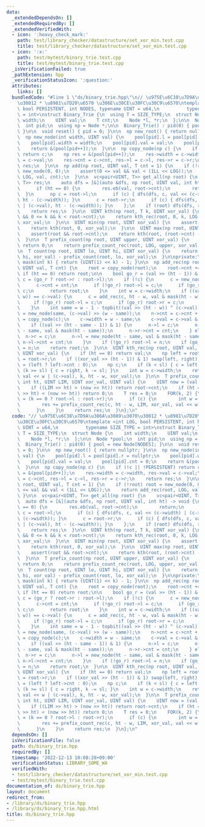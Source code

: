 ```yaml
---
data:
  _extendedDependsOn: []
  _extendedRequiredBy: []
  _extendedVerifiedWith:
  - icon: ':heavy_check_mark:'
    path: test/library_checker/datastructure/set_xor_min.test.cpp
    title: test/library_checker/datastructure/set_xor_min.test.cpp
  - icon: ':x:'
    path: test/mytest/binary_trie.test.cpp
    title: test/mytest/binary_trie.test.cpp
  _isVerificationFailed: true
  _pathExtension: hpp
  _verificationStatusIcon: ':question:'
  attributes:
    links: []
  bundledCode: "#line 1 \"ds/binary_trie.hpp\"\n// \u975E\u6C38\u7D9A\u306A\u3089\u3070\
    \u30012 * \u8981\u7D20\u6570 \u306E\u30CE\u30FC\u30C9\u6570\ntemplate <int LOG,\
    \ bool PERSISTENT, int NODES, typename UINT = u64,\n          typename SIZE_TYPE\
    \ = int>\nstruct Binary_Trie {\n  using T = SIZE_TYPE;\n  struct Node {\n    int\
    \ width;\n    UINT val;\n    T cnt;\n    Node *l, *r;\n  };\n\n  Node *pool;\n\
    \  int pid;\n  using np = Node *;\n\n  Binary_Trie() : pid(0) { pool = new Node[NODES];\
    \ }\n\n  void reset() { pid = 0; }\n\n  np new_root() { return nullptr; }\n\n\
    \  np new_node(int width, UINT val) {\n    pool[pid].l = pool[pid].r = nullptr;\n\
    \    pool[pid].width = width;\n    pool[pid].val = val;\n    pool[pid].cnt = 0;\n\
    \    return &(pool[pid++]);\n  }\n\n  np copy_node(np c) {\n    if (!c || !PERSISTENT)\
    \ return c;\n    np res = &(pool[pid++]);\n    res->width = c->width, res->val\
    \ = c->val;\n    res->cnt = c->cnt, res->l = c->l, res->r = c->r;\n    return\
    \ res;\n  }\n\n  np add(np root, UINT val, T cnt = 1) {\n    if (!root) root =\
    \ new_node(0, 0);\n    assert(0 <= val && val < (1LL << LOG));\n    return add_rec(root,\
    \ LOG, val, cnt);\n  }\n\n  vc<pair<UINT, T>> get_all(np root) {\n    vc<pair<UINT,\
    \ T>> res;\n    auto dfs = [&](auto &dfs, np root, UINT val, int ht) -> void {\n\
    \      if (ht == 0) {\n        res.eb(val, root->cnt);\n        return;\n    \
    \  }\n      np c = root->l;\n      if (c) { dfs(dfs, c, val << (c->width) | (c->val),\
    \ ht - (c->width)); }\n      c = root->r;\n      if (c) { dfs(dfs, c, val << (c->width)\
    \ | (c->val), ht - (c->width)); }\n    };\n    if (root) dfs(dfs, root, 0, LOG);\n\
    \    return res;\n  }\n\n  UINT kth(np root, T k, UINT xor_val) {\n    assert(root\
    \ && 0 <= k && k < root->cnt);\n    return kth_rec(root, 0, k, LOG, xor_val) ^\
    \ xor_val;\n  }\n\n  UINT min(np root, UINT xor_val) {\n    assert(root && root->cnt);\n\
    \    return kth(root, 0, xor_val);\n  }\n\n  UINT max(np root, UINT xor_val) {\n\
    \    assert(root && root->cnt);\n    return kth(root, (root->cnt) - 1, xor_val);\n\
    \  }\n\n  T prefix_count(np root, UINT upper, UINT xor_val) {\n    if (!root)\
    \ return 0;\n    return prefix_count_rec(root, LOG, upper, xor_val, 0);\n  }\n\
    \n  T count(np root, UINT lo, UINT hi, UINT xor_val) {\n    return prefix_count(root,\
    \ hi, xor_val) - prefix_count(root, lo, xor_val);\n  }\n\nprivate:\n  inline UINT\
    \ mask(int k) { return (UINT(1) << k) - 1; }\n\n  np add_rec(np root, int ht,\
    \ UINT val, T cnt) {\n    root = copy_node(root);\n    root->cnt += cnt;\n   \
    \ if (ht == 0) return root;\n\n    bool go_r = (val >> (ht - 1)) & 1;\n    np\
    \ c = (go_r ? root->r : root->l);\n    if (!c) {\n      c = new_node(ht, val);\n\
    \      c->cnt = cnt;\n      if (!go_r) root->l = c;\n      if (go_r) root->r =\
    \ c;\n      return root;\n    }\n    int w = c->width;\n    if ((val >> (ht -\
    \ w)) == c->val) {\n      c = add_rec(c, ht - w, val & mask(ht - w), cnt);\n \
    \     if (!go_r) root->l = c;\n      if (go_r) root->r = c;\n      return root;\n\
    \    }\n    int same = w - 1 - topbit((val >> (ht - w)) ^ (c->val));\n    np n\
    \ = new_node(same, (c->val) >> (w - same));\n    n->cnt = c->cnt + cnt;\n    c\
    \ = copy_node(c);\n    c->width = w - same;\n    c->val = c->val & mask(w - same);\n\
    \    if ((val >> (ht - same - 1)) & 1) {\n      n->l = c;\n      n->r = new_node(ht\
    \ - same, val & mask(ht - same));\n      n->r->cnt = cnt;\n    } else {\n    \
    \  n->r = c;\n      n->l = new_node(ht - same, val & mask(ht - same));\n     \
    \ n->l->cnt = cnt;\n    }\n    if (!go_r) root->l = n;\n    if (go_r) root->r\
    \ = n;\n    return root;\n  }\n\n  UINT kth_rec(np root, UINT val, T k, int ht,\
    \ UINT xor_val) {\n    if (ht == 0) return val;\n    np left = root->l, right\
    \ = root->r;\n    if ((xor_val >> (ht - 1)) & 1) swap(left, right);\n    T sl\
    \ = (left ? left->cnt : 0);\n    np c;\n    if (k < sl) { c = left; }\n    if\
    \ (k >= sl) { c = right, k -= sl; }\n    int w = c->width;\n    return kth_rec(c,\
    \ val << w | (c->val), k, ht - w, xor_val);\n  }\n\n  T prefix_count_rec(np root,\
    \ int ht, UINT LIM, UINT xor_val, UINT val) {\n    UINT now = (val << ht) ^ (xor_val);\n\
    \    if ((LIM >> ht) > (now >> ht)) return root->cnt;\n    if (ht == 0 || (LIM\
    \ >> ht) < (now >> ht)) return 0;\n    T res = 0;\n    FOR(k, 2) {\n      np c\
    \ = (k == 0 ? root->l : root->r);\n      if (c) {\n        int w = c->width;\n\
    \        res += prefix_count_rec(c, ht - w, LIM, xor_val, val << w | c->val);\n\
    \      }\n    }\n    return res;\n  }\n};\n"
  code: "// \u975E\u6C38\u7D9A\u306A\u3089\u3070\u30012 * \u8981\u7D20\u6570 \u306E\
    \u30CE\u30FC\u30C9\u6570\ntemplate <int LOG, bool PERSISTENT, int NODES, typename\
    \ UINT = u64,\n          typename SIZE_TYPE = int>\nstruct Binary_Trie {\n  using\
    \ T = SIZE_TYPE;\n  struct Node {\n    int width;\n    UINT val;\n    T cnt;\n\
    \    Node *l, *r;\n  };\n\n  Node *pool;\n  int pid;\n  using np = Node *;\n\n\
    \  Binary_Trie() : pid(0) { pool = new Node[NODES]; }\n\n  void reset() { pid\
    \ = 0; }\n\n  np new_root() { return nullptr; }\n\n  np new_node(int width, UINT\
    \ val) {\n    pool[pid].l = pool[pid].r = nullptr;\n    pool[pid].width = width;\n\
    \    pool[pid].val = val;\n    pool[pid].cnt = 0;\n    return &(pool[pid++]);\n\
    \  }\n\n  np copy_node(np c) {\n    if (!c || !PERSISTENT) return c;\n    np res\
    \ = &(pool[pid++]);\n    res->width = c->width, res->val = c->val;\n    res->cnt\
    \ = c->cnt, res->l = c->l, res->r = c->r;\n    return res;\n  }\n\n  np add(np\
    \ root, UINT val, T cnt = 1) {\n    if (!root) root = new_node(0, 0);\n    assert(0\
    \ <= val && val < (1LL << LOG));\n    return add_rec(root, LOG, val, cnt);\n \
    \ }\n\n  vc<pair<UINT, T>> get_all(np root) {\n    vc<pair<UINT, T>> res;\n  \
    \  auto dfs = [&](auto &dfs, np root, UINT val, int ht) -> void {\n      if (ht\
    \ == 0) {\n        res.eb(val, root->cnt);\n        return;\n      }\n      np\
    \ c = root->l;\n      if (c) { dfs(dfs, c, val << (c->width) | (c->val), ht -\
    \ (c->width)); }\n      c = root->r;\n      if (c) { dfs(dfs, c, val << (c->width)\
    \ | (c->val), ht - (c->width)); }\n    };\n    if (root) dfs(dfs, root, 0, LOG);\n\
    \    return res;\n  }\n\n  UINT kth(np root, T k, UINT xor_val) {\n    assert(root\
    \ && 0 <= k && k < root->cnt);\n    return kth_rec(root, 0, k, LOG, xor_val) ^\
    \ xor_val;\n  }\n\n  UINT min(np root, UINT xor_val) {\n    assert(root && root->cnt);\n\
    \    return kth(root, 0, xor_val);\n  }\n\n  UINT max(np root, UINT xor_val) {\n\
    \    assert(root && root->cnt);\n    return kth(root, (root->cnt) - 1, xor_val);\n\
    \  }\n\n  T prefix_count(np root, UINT upper, UINT xor_val) {\n    if (!root)\
    \ return 0;\n    return prefix_count_rec(root, LOG, upper, xor_val, 0);\n  }\n\
    \n  T count(np root, UINT lo, UINT hi, UINT xor_val) {\n    return prefix_count(root,\
    \ hi, xor_val) - prefix_count(root, lo, xor_val);\n  }\n\nprivate:\n  inline UINT\
    \ mask(int k) { return (UINT(1) << k) - 1; }\n\n  np add_rec(np root, int ht,\
    \ UINT val, T cnt) {\n    root = copy_node(root);\n    root->cnt += cnt;\n   \
    \ if (ht == 0) return root;\n\n    bool go_r = (val >> (ht - 1)) & 1;\n    np\
    \ c = (go_r ? root->r : root->l);\n    if (!c) {\n      c = new_node(ht, val);\n\
    \      c->cnt = cnt;\n      if (!go_r) root->l = c;\n      if (go_r) root->r =\
    \ c;\n      return root;\n    }\n    int w = c->width;\n    if ((val >> (ht -\
    \ w)) == c->val) {\n      c = add_rec(c, ht - w, val & mask(ht - w), cnt);\n \
    \     if (!go_r) root->l = c;\n      if (go_r) root->r = c;\n      return root;\n\
    \    }\n    int same = w - 1 - topbit((val >> (ht - w)) ^ (c->val));\n    np n\
    \ = new_node(same, (c->val) >> (w - same));\n    n->cnt = c->cnt + cnt;\n    c\
    \ = copy_node(c);\n    c->width = w - same;\n    c->val = c->val & mask(w - same);\n\
    \    if ((val >> (ht - same - 1)) & 1) {\n      n->l = c;\n      n->r = new_node(ht\
    \ - same, val & mask(ht - same));\n      n->r->cnt = cnt;\n    } else {\n    \
    \  n->r = c;\n      n->l = new_node(ht - same, val & mask(ht - same));\n     \
    \ n->l->cnt = cnt;\n    }\n    if (!go_r) root->l = n;\n    if (go_r) root->r\
    \ = n;\n    return root;\n  }\n\n  UINT kth_rec(np root, UINT val, T k, int ht,\
    \ UINT xor_val) {\n    if (ht == 0) return val;\n    np left = root->l, right\
    \ = root->r;\n    if ((xor_val >> (ht - 1)) & 1) swap(left, right);\n    T sl\
    \ = (left ? left->cnt : 0);\n    np c;\n    if (k < sl) { c = left; }\n    if\
    \ (k >= sl) { c = right, k -= sl; }\n    int w = c->width;\n    return kth_rec(c,\
    \ val << w | (c->val), k, ht - w, xor_val);\n  }\n\n  T prefix_count_rec(np root,\
    \ int ht, UINT LIM, UINT xor_val, UINT val) {\n    UINT now = (val << ht) ^ (xor_val);\n\
    \    if ((LIM >> ht) > (now >> ht)) return root->cnt;\n    if (ht == 0 || (LIM\
    \ >> ht) < (now >> ht)) return 0;\n    T res = 0;\n    FOR(k, 2) {\n      np c\
    \ = (k == 0 ? root->l : root->r);\n      if (c) {\n        int w = c->width;\n\
    \        res += prefix_count_rec(c, ht - w, LIM, xor_val, val << w | c->val);\n\
    \      }\n    }\n    return res;\n  }\n};\n"
  dependsOn: []
  isVerificationFile: false
  path: ds/binary_trie.hpp
  requiredBy: []
  timestamp: '2022-12-13 10:08:28+09:00'
  verificationStatus: LIBRARY_SOME_WA
  verifiedWith:
  - test/library_checker/datastructure/set_xor_min.test.cpp
  - test/mytest/binary_trie.test.cpp
documentation_of: ds/binary_trie.hpp
layout: document
redirect_from:
- /library/ds/binary_trie.hpp
- /library/ds/binary_trie.hpp.html
title: ds/binary_trie.hpp
---
```

